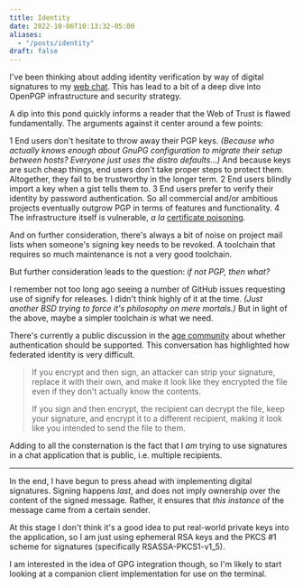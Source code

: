 ```yaml
---
title: Identity
date: 2022-10-06T10:13:32-05:00
aliases:
  - "/posts/identity"
draft: false
---
```


I've been thinking about adding identity verification by way of digital
signatures to my [web chat](https://www.dominic-ricottone.com/chat/).
This has lead to a bit of a deep dive into OpenPGP infrastructure and security
strategy.

A dip into this pond quickly informs a reader that the Web of Trust is flawed
fundamentally. The arguments against it center around a few points:

 1 End users don't hesitate to throw away their PGP keys.
   *(Because who actually knows enough about GnuPG configuration to migrate
   their setup between hosts? Everyone just uses the distro defaults...)*
   And because keys are such cheap things,
   end users don't take proper steps to protect them.
   Altogether, they fail to be trustworthy in the longer term.
 2 End users blindly import a key when a gist tells them to.
 3 End users prefer to verify their identity by password authentication.
   So all commercial and/or ambitious projects eventually outgrow PGP in terms
   of features and functionality.
 4 The infrastructure itself is vulnerable, *a la*
   [certificate poisoning](https://access.redhat.com/articles/4264021).

And on further consideration, there's always a bit of noise on project mail
lists when someone's signing key needs to be revoked.
A toolchain that requires so much maintenance is not a very good toolchain.

But further consideration leads to the question: *if not PGP, then what?*

I remember not too long ago seeing a number of GitHub issues requesting use
of signify for releases.
I didn't think highly of it at the time.
*(Just another BSD trying to force it's philosophy on mere mortals.)*
But in light of the above, maybe a simpler toolchain *is* what we need.

There's currently a public discussion in the
[age community](https://words.filippo.io/dispatches/age-authentication/)
about whether authentication should be supported.
This conversation has highlighted how federated identity is very difficult.

> If you encrypt and then sign, an attacker can strip your signature, replace
> it with their own, and make it look like they encrypted the file even if
> they don't actually know the contents.
>
> If you sign and then encrypt, the recipient can decrypt the file, keep your
> signature, and encrypt it to a different recipient, making it look like you
> intended to send the file to them.

Adding to all the consternation is the fact that I *am* trying to use
signatures in a chat application that is public, i.e. multiple recipients.

----

In the end, I have begun to press ahead with implementing digital signatures.
Signing happens *last*, and does not imply ownership over the content of the
signed message.
Rather, it ensures that *this instance* of the message came from a certain
sender.

At this stage I don't think it's a good idea to put real-world private keys
into the application, so I am just using ephemeral RSA keys and the PKCS #1
scheme for signatures (specifically RSASSA-PKCS1-v1_5).

I am interested in the idea of GPG integration though, so I'm likely to start
looking at a companion client implementation for use on the terminal.

